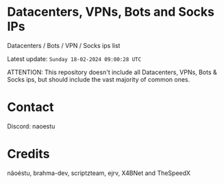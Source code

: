 # Datacenters, VPNs, Bots and Socks IPs
 
Datacenters / Bots / VPN / Socks ips list

Latest update: `Sunday 18-02-2024 09:00:28 UTC` 

ATTENTION: This repository doesn't include all Datacenters, VPNs, Bots & Socks ips, 
but should include the vast majority of common ones.

# Contact
Discord: naoestu

# Credits
nãoéstu, brahma-dev, scriptzteam, ejrv, X4BNet and TheSpeedX
